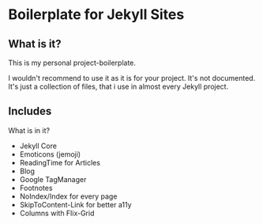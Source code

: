 # Boilerplate for Jekyll Sites

## What is it?

This is my personal project-boilerplate.

I wouldn't recommend to use it as it is for your project. It's not documented.
It's just a collection of files, that i use in almost every Jekyll project.


## Includes

What is in it?
* Jekyll Core
* Emoticons (jemoji)
* ReadingTime for Articles
* Blog
* Google TagManager
* Footnotes
* NoIndex/Index for every page
* SkipToContent-Link for better a11y
* Columns with Flix-Grid
